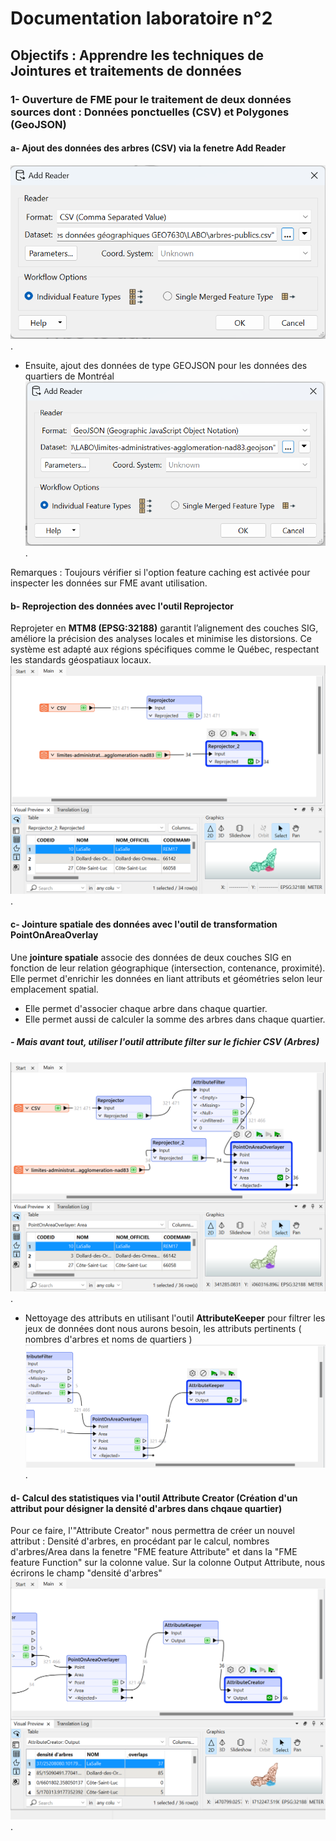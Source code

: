 # Documentation laboratoire n°2

## Objectifs : Apprendre les techniques de Jointures et traitements de données 

### 1- Ouverture de FME pour le traitement de deux données sources dont : Données ponctuelles (CSV) et Polygones (GeoJSON)

#### a- Ajout des données des arbres (CSV) via la fenetre Add Reader
![Image Alt](https://github.com/Lorry139/geo7630h25/blob/66b95a084174c154f381d3fdead9c8c31f46a504/Laboratoire%202/Capture%20d%E2%80%99%C3%A9cran%202025-02-02%20133913.png).
- Ensuite, ajout des données de type GEOJSON pour les données des quartiers de Montréal
![Image Alt](https://github.com/Lorry139/geo7630h25/blob/c096432630ea517214f4c755e4109c73c71c4950/Laboratoire%202/Capture%20d%E2%80%99%C3%A9cran%202025-02-02%20134335.png).

Remarques : Toujours vérifier si l'option feature caching est activée pour inspecter les données sur FME avant utilisation.

#### b- Reprojection des données avec l'outil Reprojector
Reprojeter en **MTM8 (EPSG:32188)** garantit l’alignement des couches SIG, améliore la précision des analyses locales et minimise les distorsions. Ce système est adapté aux régions spécifiques comme le Québec, respectant les standards géospatiaux locaux.
![Image Alt](https://github.com/Lorry139/geo7630h25/blob/b7bdf1b9034dd7c31279852b5bca64fa6a7bd73e/Laboratoire%202/Capture%20d%E2%80%99%C3%A9cran%202025-02-02%20135220.png).

#### c- Jointure spatiale des données avec l'outil de transformation **PointOnAreaOverlay**
Une **jointure spatiale** associe des données de deux couches SIG en fonction de leur relation géographique (intersection, contenance, proximité). Elle permet d'enrichir les données en liant attributs et géométries selon leur emplacement spatial.
- Elle permet d'associer chaque arbre dans chaque quartier.
- Elle permet aussi de calculer la somme des arbres dans chaque quartier.

##### - Mais avant tout, utiliser l'outil attribute filter sur le fichier CSV (Arbres)
![Image Alt](https://github.com/Lorry139/geo7630h25/blob/2079635c29549a955d1faaef143de2b0a2151f71/Laboratoire%202/Capture%20d%E2%80%99%C3%A9cran%202025-02-02%20141609.png).

- Nettoyage des attributs en utilisant l'outil **AttributeKeeper** pour filtrer les jeux de données dont nous aurons besoin, les attributs pertinents ( nombres d'arbres et noms de quartiers )
![Image Alt](https://github.com/Lorry139/geo7630h25/blob/aaeb5a0b33787f3087ebfea0053b7176babd0d10/Laboratoire%202/Capture%20d%E2%80%99%C3%A9cran%202025-02-02%20142853.png).

#### d- Calcul des statistiques via l'outil Attribute Creator (Création d'un attribut pour désigner la densité d'arbres dans chqaue quartier)
Pour ce faire, l'"Attribute Creator" nous permettra de créer un nouvel attribut : Densité d'arbres, en procédant par le calcul, nombres d'arbres/Area dans la fenetre "FME feature Attribute" et dans la "FME feature Function" sur la colonne value.
Sur la colonne Output Attribute, nous écrirons le champ "densité d'arbres"
![Image Alt](https://github.com/Lorry139/geo7630h25/blob/a4caf959ceb4db0f2318aeee779c254571e3b8c3/Laboratoire%202/Capture%20d%E2%80%99%C3%A9cran%202025-02-05%20145706.png).

